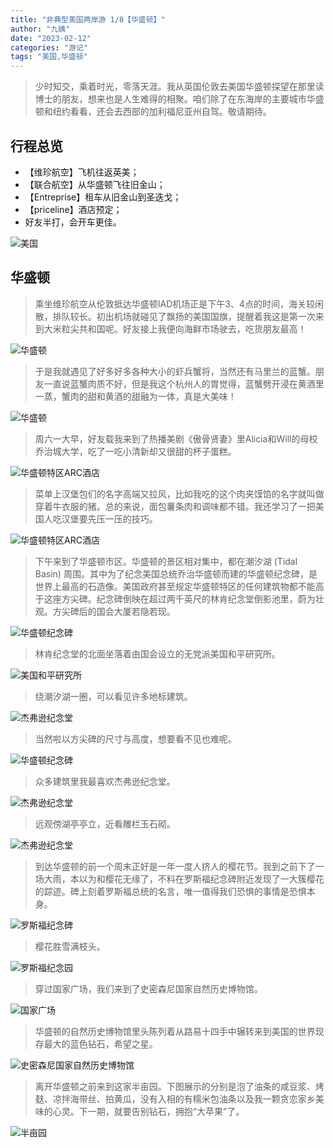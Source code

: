 ```yaml
---
title: "非典型美国两岸游 1/8【华盛顿】"
author: "九姨"
date: "2023-02-12"
categories: "游记"
tags: "美国,华盛顿"
---
```


>少时知交，乘着时光，零落天涯。我从英国伦敦去美国华盛顿探望在那里读博士的朋友，想来也是人生难得的相聚。咱们除了在东海岸的主要城市华盛顿和纽约看看，还会去西部的加利福尼亚州自驾。敬请期待。

## 行程总览

- 【维珍航空】飞机往返英美；
- 【联合航空】从华盛顿飞往旧金山；
- 【Entreprise】租车从旧金山到圣迭戈；
- 【priceline】酒店预定；
- 好友半打，会开车更佳。

![美国](images/usa2014.jpg)

## 华盛顿

>乘坐维珍航空从伦敦抵达华盛顿IAD机场正是下午3、4点的时间，海关较闲散，排队较长。初出机场就碰见了飘扬的美国国旗，提醒着我这是第一次来到大米粒尖共和国呢。好友接上我便向海鲜市场驶去，吃货朋友最高！

![华盛顿](images/IMG_20140507_232742.jpg)

>于是我就遇见了好多好多各种大小的虾兵蟹将，当然还有马里兰的蓝蟹。朋友一直说蓝蟹肉质不好，但是我这个杭州人的胃觉得，蓝蟹劈开浸在黄酒里一蒸，蟹肉的甜和黄酒的甜融为一体，真是大美味！ 

![华盛顿](images/IMG_20140507_233124.jpg)

>周六一大早，好友载我来到了热播美剧《傲骨贤妻》里Alicia和Will的母校乔治城大学，吃了一吃小清新却又很甜的杯子蛋糕。

![华盛顿特区ARC酒店](images/IMG_20140418_164644.jpg)

>菜单上汉堡包们的名字高端又拉风，比如我吃的这个肉夹馍馅的名字就叫做穿着牛衣服的猪。总的来说，面包薯条肉和调味都不错。我还学习了一把美国人吃汉堡要先压一压的技巧。

![华盛顿特区ARC酒店](images/IMG_20140418_163606.jpg)

>下午来到了华盛顿市区。华盛顿的景区相对集中，都在潮汐湖 (Tidal Basin) 周围。其中为了纪念美国总统乔治华盛顿而建的华盛顿纪念碑，是世界上最高的石造像。美国政府甚至规定华盛顿特区的任何建筑物都不能高于这座方尖碑。纪念碑倒映在超过两千英尺的林肯纪念堂倒影池里，蔚为壮观。方尖碑后的国会大厦若隐若现。

![华盛顿纪念碑](images/IMG_20140419_131814.jpg)

>林肯纪念堂的北面坐落着由国会设立的无党派美国和平研究所。

![美国和平研究所](images/IMG_20140419_133714.jpg)

>绕潮汐湖一圈，可以看见许多地标建筑。

![杰弗逊纪念堂](images/IMG_20140418_180545.jpg)

>当然啦以方尖碑的尺寸与高度，想要看不见也难呢。

![华盛顿纪念碑](images/IMG_20140418_183743.jpg)

>众多建筑里我最喜欢杰弗逊纪念堂。

![杰弗逊纪念堂](images/IMG_20140418_184326.jpg)

>远观傍湖亭亭立，近看雕栏玉石砌。

![杰弗逊纪念堂](images/IMG_20140418_190618.jpg)

>到达华盛顿的前一个周末正好是一年一度人挤人的樱花节。我到之前下了一场大雨，本以为和樱花无缘了，不料在罗斯福纪念碑附近发现了一大簇樱花的踪迹。碑上刻着罗斯福总统的名言，唯一值得我们恐惧的事情是恐惧本身。

![罗斯福纪念碑](images/IMG_20140418_182614.jpg)

>樱花胜雪满枝头。

![罗斯福纪念园](images/IMG_20140418_182747.jpg)

>穿过国家广场，我们来到了史密森尼国家自然历史博物馆。

![国家广场](images/IMG_20140418_192615.jpg)

>华盛顿的自然历史博物馆里头陈列着从路易十四手中辗转来到美国的世界现存最大的蓝色钻石，希望之星。

![史密森尼国家自然历史博物馆](images/IMG_20140418_201556.jpg)

>离开华盛顿之前来到这家半亩园。下图展示的分别是泡了油条的咸豆浆、烤麸、凉拌海带丝、拍黄瓜，没有入相的有糯米包油条以及我一颗贪恋家乡美味的心灵。下一期，就要告别钻石，拥抱“大苹果”了。

![半亩园](images/IMG_20140419_100731.jpg)
